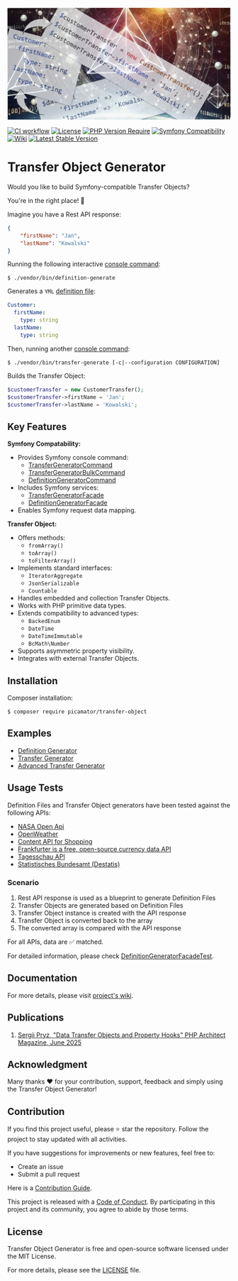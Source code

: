 ![Transfer Object Generator](.github/transfer-object-generator.jpg)

[![CI workflow](https://github.com/picamator/transfer-object/actions/workflows/ci.yml/badge.svg?event=push)](https://github.com/picamator/transfer-object/actions)
[![License](https://poser.pugx.org/picamator/transfer-object/license)](https://packagist.org/packages/picamator/transfer-object)
[![PHP Version Require](https://poser.pugx.org/picamator/transfer-object/require/php)](https://packagist.org/packages/picamator/transfer-object)
[![Symfony Compatibility](https://img.shields.io/badge/Symfony-%5E7.0-blue)](https://github.com/picamator/transfer-object/tree/development?tab=readme-ov-file#key-features)
[![Wiki](https://img.shields.io/badge/wiki-available-brightgreen)](https://github.com/picamator/transfer-object/wiki)
[![Latest Stable Version](https://poser.pugx.org/picamator/transfer-object/v)](https://packagist.org/packages/picamator/transfer-object)

Transfer Object Generator
==========================

Would you like to build Symfony-compatible Transfer Objects?

You're in the right place! 🎉

Imagine you have a Rest API response:

```json
{
    "firstName": "Jan",
    "lastName": "Kowalski"
}
```

Running the following interactive [console command](https://github.com/picamator/transfer-object/wiki/Console-Commands#definition-generate):

```console
$ ./vendor/bin/definition-generate
```

Generates a `YML` [definition file](https://github.com/picamator/transfer-object/wiki/Definition-File):

```yml
Customer:
  firstName:
    type: string
  lastName:
    type: string
```

Then, running another [console command](https://github.com/picamator/transfer-object/wiki/Console-Commands#transfer-generate):

```console
$ ./vendor/bin/transfer-generate [-c|--configuration CONFIGURATION]
```

Builds the Transfer Object:

```php
$customerTransfer = new CustomerTransfer();
$customerTransfer->firstName = 'Jan';
$customerTransfer->lastName = 'Kowalski';
```

Key Features
------------

**Symfony Compatability:**

 * Provides Symfony console command:
   * [TransferGeneratorCommand](/src/Command/TransferGeneratorCommand.php)
   * [TransferGeneratorBulkCommand](/src/Command/TransferGeneratorBulkCommand.php)
   * [DefinitionGeneratorCommand](/src/Command/DefinitionGeneratorCommand.php)
 * Includes Symfony services:
   * [TransferGeneratorFacade](/src/TransferGenerator/TransferGeneratorFacade.php)
   * [DefinitionGeneratorFacade](/src/DefinitionGenerator/DefinitionGeneratorFacade.php)
 * Enables Symfony request data mapping.

**Transfer Object:**

* Offers methods:
  * `fromArray()`
  * `toArray()`
  * `toFilterArray()`
* Implements standard interfaces:
  * `IteratorAggregate`
  * `JsonSerializable`
  * `Countable`
* Handles embedded and collection Transfer Objects.
* Works with PHP primitive data types.
* Extends compatibility to advanced types:
  * `BackedEnum`
  * `DateTime`
  * `DateTimeImmutable`
  * `BcMath\Number`
* Supports asymmetric property visibility.
* Integrates with external Transfer Objects.

Installation
------------

Composer installation:

```console
$ composer require picamator/transfer-object
```

Examples
---------

* [Definition Generator](/examples/try-definition-generator.php)
* [Transfer Generator](/examples/try-transfer-generator.php)
* [Advanced Transfer Generator](/examples/try-advanced-transfer-generator.php)

Usage Tests
-----------

Definition Files and Transfer Object generators have been tested against the following APIs:

* [NASA Open Api](https://api.nasa.gov/neo/rest/v1/neo/2465633?api_key=DEMO_KEY)
* [OpenWeather](https://openweathermap.org/current#example_JSON)
* [Content API for Shopping](https://developers.google.com/shopping-content/guides/products/products-api?hl=en)
* [Frankfurter is a free, open-source currency data API](https://api.frankfurter.dev/v1/latest)
* [Tagesschau API](https://tagesschau.api.bund.dev)
* [Statistisches Bundesamt (Destatis)](https://www-genesis.destatis.de/genesisWS/swagger-ui/index.html#/find/findPost)

### Scenario

1. Rest API response is used as a blueprint to generate Definition Files
2. Transfer Objects are generated based on Definition Files
3. Transfer Object instance is created with the API response
4. Transfer Object is converted back to the array
5. The converted array is compared with the API response

For all APIs, data are ✅ matched.

For detailed information, please check [DefinitionGeneratorFacadeTest](/tests/integration/DefinitionGenerator/DefinitionGeneratorFacadeTest.php).

Documentation
-------------

For more details, please visit [project's wiki](https://github.com/picamator/transfer-object/wiki).

Publications
------------

1. [Sergii Pryz, "Data Transfer Objects and Property Hooks" PHP Architect Magazine, June 2025](https://www.phparch.com/article/2025-06-data-transfer-objects-and-property-hooks/)

Acknowledgment
--------------

Many thanks ❤️ for your contribution, support, feedback and simply using the Transfer Object Generator!

Contribution
------------

If you find this project useful, please ⭐ star the repository.
Follow the project to stay updated with all activities.

If you have suggestions for improvements or new features, feel free to:

* Create an issue
* Submit a pull request

Here is a [Contribution Guide](CONTRIBUTING.md).


This project is released with a [Code of Conduct](CODE_OF_CONDUCT.md).
By participating in this project and its community, you agree to abide by those terms.

License
-------

Transfer Object Generator is free and open-source software licensed under the MIT License.

For more details, please see the [LICENSE](LICENSE) file.
